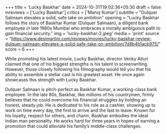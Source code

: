 +++
title = 'Lucky Baskhar'
date = 2024-10-31T19:02:36+05:30
draft = false
mreviews = ['Lucky Baskhar']
critics = ['Manoj Kumar']
subtitle = "Dulquer Salmaan elevates a solid, safe take on ambition"
opening = "Lucky Baskhar follows the story of Baskhar Kumar (Dulquer Salmaan), a diligent bank employee in late 1980s Mumbai who embraces a morally ambiguous path to gain financial security."
img = 'lucky-baskhar-2.jpeg'
media = 'print'
source = "https://www.desimartini.com/reviews/movies/lucky-baskhar-review-dulquer-salmaan-elevates-a-solid-safe-take-on-ambition/7d8b4b1acb975/"
score = 6
+++

While promoting his latest movie, Lucky Baskhar, director Venky Atluri claimed that one of his biggest strengths is his talent in screenwriting. However, those closely following his filmography would tell you that his ability to assemble a stellar cast is his greatest asset. He once again showcases this strength with Lucky Baskhar.

Dulquer Salmaan is pitch-perfect as Baskhar Kumar, a working-class bank employee. In the late 80s, Baskhar, like millions of his countrymen, firmly believes that he could overcome his financial struggles by holding an honest, steady job. He is dedicated to his role as a cashier, showing up to work on time every day, the first to arrive and the last to leave. Known for his loyalty, respect for others, and charm, Baskhar embodies the ideal Indian man personality. He works hard for three years in hopes of earning a promotion that could alleviate his family’s middle-class challenges.
